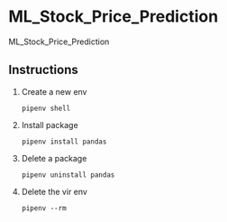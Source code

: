 # ML_Stock_Price_Prediction
ML_Stock_Price_Prediction


## Instructions

1. Create a new env
    ```shell
    pipenv shell
    ```

2. Install package
    ```shell
    pipenv install pandas
    ```

3. Delete a package
    ```shell
    pipenv uninstall pandas
    ```

4. Delete the vir env
    ```shell
    pipenv --rm
    ```